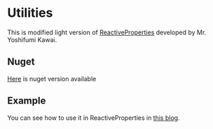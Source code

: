 # Utilities

This is modified light version of [ReactiveProperties](https://reactiveproperty.codeplex.com) developed by Mr. Yoshifumi Kawai.

## Nuget

[Here](https://www.nuget.org/packages/Utilities.Reactive/) is nuget version available

## Example

You can see how to use it in ReactiveProperties in [this blog](http://futurice.com/blog/reactive-c-number-in-practice). 

